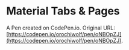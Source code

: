 # Material Tabs & Pages

A Pen created on CodePen.io. Original URL: [https://codepen.io/orochiwolf/pen/oNBOpZJ](https://codepen.io/orochiwolf/pen/oNBOpZJ).


